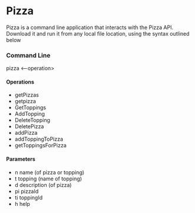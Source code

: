 ﻿# Pizza

Pizza is a command line application that interacts with the Pizza API. Download it and run it from any local file location, using the syntax outlined below

### Command Line
pizza <--operation> <parameters>

#### Operations
* getPizzas
* getpizza
* GetToppings
* AddTopping
* DeleteTopping
* DeletePizza
* addPizza
* addToppingToPizza
* getToppingsForPizza


#### Parameters
* n  name (of pizza or topping)
* t  topping (name of topping)
* d  description (of pizza)
* pi pizzaId
* ti toppingId
* h  help

